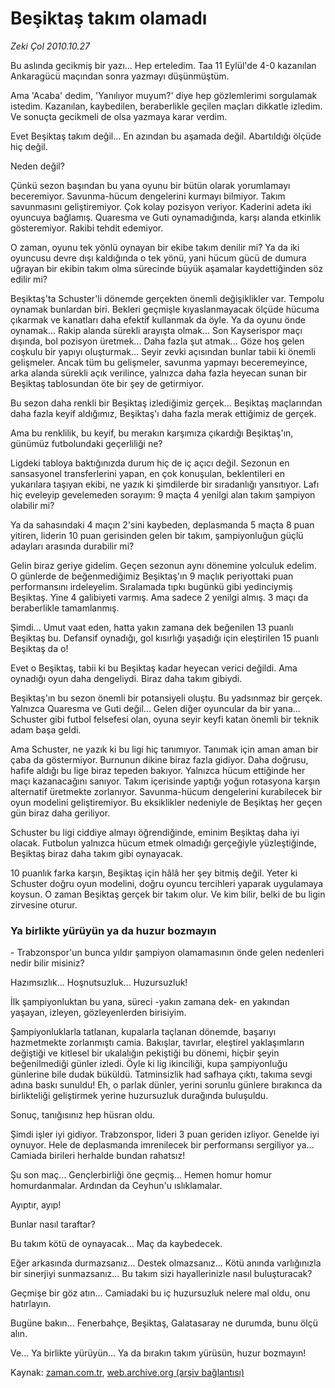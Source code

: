 # Beşiktaş takım olamadı

*Zeki Çol 2010.10.27*

<td class="columnist-detail">
<p>Bu aslında gecikmiş bir yazı... Hep erteledim. Taa 11 Eylül'de 4-0 kazanılan Ankaragücü maçından sonra yazmayı düşünmüştüm.</p>
<p>
<div id="haberMetinDiv">
<p>Ama 'Acaba' dedim, 'Yanılıyor muyum?' diye hep gözlemlerimi sorgulamak istedim. Kazanılan, kaybedilen, beraberlikle geçilen maçları dikkatle izledim. Ve sonuçta gecikmeli de olsa yazmaya karar verdim. 
<p>Evet Beşiktaş takım değil... En azından bu aşamada değil. Abartıldığı ölçüde hiç değil.
<p>Neden değil?
<p>Çünkü sezon başından bu yana oyunu bir bütün olarak yorumlamayı beceremiyor. Savunma-hücum dengelerini kurmayı bilmiyor. Takım savunmasını geliştiremiyor. Çok kolay pozisyon veriyor. Kaderini adeta iki oyuncuya bağlamış. Quaresma ve Guti oynamadığında, karşı alanda etkinlik gösteremiyor. Rakibi tehdit edemiyor.
<p>O zaman, oyunu tek yönlü oynayan bir ekibe takım denilir mi? Ya da iki oyuncusu devre dışı kaldığında o tek yönü, yani hücum gücü de dumura uğrayan bir ekibin takım olma sürecinde büyük aşamalar kaydettiğinden söz edilir mi?
<p>Beşiktaş'ta Schuster'li dönemde gerçekten önemli değişiklikler var. Tempolu oynamak bunlardan biri. Bekleri geçmişle kıyaslanmayacak ölçüde hücuma çıkarmak ve kanatları daha efektif kullanmak da öyle. Ya da oyunu önde oynamak... Rakip alanda sürekli arayışta olmak... Son Kayserispor maçı dışında, bol pozisyon üretmek... Daha fazla şut atmak... Göze hoş gelen coşkulu bir yapıyı oluşturmak... Seyir zevki açısından bunlar tabii ki önemli gelişmeler. Ancak tüm bu gelişmeler, savunma yapmayı beceremeyince, arka alanda sürekli açık verilince, yalnızca daha fazla heyecan sunan bir Beşiktaş tablosundan öte bir şey de getirmiyor.
<p>Bu sezon daha renkli bir Beşiktaş izlediğimiz gerçek... Beşiktaş maçlarından daha fazla keyif aldığımız, Beşiktaş'ı daha fazla merak ettiğimiz de gerçek.
<p>Ama bu renklilik, bu keyif, bu merakın karşımıza çıkardığı Beşiktaş'ın, günümüz futbolundaki geçerliliği ne?
<p>Ligdeki tabloya baktığınızda durum hiç de iç açıcı değil. Sezonun en sansasyonel transferlerini yapan, en çok konuşulan, beklentileri en yukarılara taşıyan ekibi, ne yazık ki şimdilerde bir sıradanlığı yansıtıyor. Lafı hiç eveleyip gevelemeden sorayım: 9 maçta 4 yenilgi alan takım şampiyon olabilir mi?
<p>Ya da sahasındaki 4 maçın 2'sini kaybeden, deplasmanda 5 maçta 8 puan yitiren, liderin 10 puan gerisinden gelen bir takım, şampiyonluğun güçlü adayları arasında durabilir mi?
<p>Gelin biraz geriye gidelim. Geçen sezonun aynı dönemine yolculuk edelim. O günlerde de beğenmediğimiz Beşiktaş'ın 9 maçlık periyottaki puan performansını irdeleyelim. Sıralamada tıpkı bugünkü gibi yedinciymiş Beşiktaş. Yine 4 galibiyeti varmış. Ama sadece 2 yenilgi almış. 3 maçı da beraberlikle tamamlanmış.
<p>Şimdi... Umut vaat eden, hatta yakın zamana dek beğenilen 13 puanlı Beşiktaş bu. Defansif oynadığı, gol kısırlığı yaşadığı için eleştirilen 15 puanlı Beşiktaş da o!
<p>Evet o Beşiktaş, tabii ki bu Beşiktaş kadar heyecan verici değildi. Ama oynadığı oyun daha dengeliydi. Biraz daha takım gibiydi.
<p>Beşiktaş'ın bu sezon önemli bir potansiyeli oluştu. Bu yadsınmaz bir gerçek. Yalnızca Quaresma ve Guti değil... Gelen diğer oyuncular da bir yana... Schuster gibi futbol felsefesi olan, oyuna seyir keyfi katan önemli bir teknik adam başa geldi.
<p>Ama Schuster, ne yazık ki bu ligi hiç tanımıyor. Tanımak için aman aman bir çaba da göstermiyor. Burnunun dikine biraz fazla gidiyor. Daha doğrusu, hafife aldığı bu lige biraz tepeden bakıyor. Yalnızca hücum ettiğinde her maçı kazanacağını sanıyor. Takım içerisinde yaptığı yoğun rotasyona karşın alternatif üretmekte zorlanıyor. Savunma-hücum dengelerini kurabilecek bir oyun modelini geliştiremiyor. Bu eksiklikler nedeniyle de Beşiktaş her geçen gün biraz daha geriliyor.
<p>Schuster bu ligi ciddiye almayı öğrendiğinde, eminim Beşiktaş daha iyi olacak. Futbolun yalnızca hücum etmek olmadığı gerçeğiyle yüzleştiğinde, Beşiktaş biraz daha takım gibi oynayacak.
<p>10 puanlık farka karşın, Beşiktaş için hâlâ her şey bitmiş değil. Yeter ki Schuster doğru oyun modelini, doğru oyuncu tercihleri yaparak uygulamaya koysun. O zaman Beşiktaş gerçek bir takım olur. Ve kim bilir, belki de bu ligin zirvesine oturur.
<p><h3>Ya birlikte yürüyün ya da huzur bozmayın</h3>
<p>- Trabzonspor'un bunca yıldır şampiyon olamamasının önde gelen nedenleri nedir bilir misiniz?
<p>Hazımsızlık... Hoşnutsuzluk... Huzursuzluk!
<p>İlk şampiyonluktan bu yana, süreci -yakın zamana dek- en yakından yaşayan, izleyen, gözleyenlerden birisiyim.
<p>Şampiyonluklarla tatlanan, kupalarla taçlanan dönemde, başarıyı hazmetmekte zorlanmıştı camia. Bakışlar, tavırlar, eleştirel yaklaşımların değiştiği ve kitlesel bir ukalalığın pekiştiği bu dönemi, hiçbir şeyin beğenilmediği günler izledi. Öyle ki lig ikinciliği, kupa şampiyonluğu günlerine bile dudak büküldü. Tatminsizlik had safhaya çıktı, takıma sevgi adına baskı sunuldu! Eh, o parlak dünler, yerini sorunlu günlere bırakınca da birlikteliği geliştirmek yerine huzursuzluk durağında buluşuldu.
<p>Sonuç, tanığısınız hep hüsran oldu.
<p>Şimdi işler iyi gidiyor. Trabzonspor, lideri 3 puan geriden izliyor. Genelde iyi oynuyor. Hele de deplasmanda imrenilecek bir performansı sergiliyor ya... Camiada birileri herhalde bundan rahatsız!
<p>Şu son maç... Gençlerbirliği öne geçmiş... Hemen homur homur homurdanmalar. Ardından da Ceyhun'u ıslıklamalar.
<p>Ayıptır, ayıp!
<p>Bunlar nasıl taraftar?
<p>Bu takım kötü de oynayacak... Maç da kaybedecek.
<p>Eğer arkasında durmazsanız... Destek olmazsanız... Kötü anında varlığınızla bir sinerjiyi sunmazsanız... Bu takım sizi hayallerinizle nasıl buluşturacak?
<p>Geçmişe bir göz atın... Camiadaki bu iç huzursuzluk nelere mal oldu, onu hatırlayın.
<p>Bugüne bakın... Fenerbahçe, Beşiktaş, Galatasaray ne durumda, bunu ölçü alın.
<p>Ve... Ya birlikte yürüyün... Ya da bırakın takım yürüsün, huzur bozmayın!</p></p></p></p></p></p></p></p></p></p></p></p></p></p></p></p></p></p></p></p></p></p></p></p></p></p></p></p></p></p></p></p></div>
</p>
<a href="http://web.archive.org/web/20101223140454/mailto:/">
</a></td>

Kaynak: [zaman.com.tr](http://zaman.com.tr/yazar.do?yazino=1045412), [web.archive.org (arşiv bağlantısı)](http://web.archive.org/web/20101223140454/http://zaman.com.tr/yazar.do?yazino=1045412)
